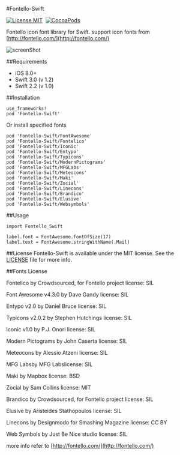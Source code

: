 #Fontello-Swift

[![License MIT](https://img.shields.io/badge/license-MIT-green.svg)](https://raw.githubusercontent.com/chisj/Fontello-Swift/master/LICENSE)&nbsp;
[![CocoaPods](https://img.shields.io/badge/pod-1.0-blue.svg)](http://cocoapods.org/?q=Fontello-Swift)&nbsp;

Fontello icon font library for Swift. support icon fonts from [http://fontello.com/](http://fontello.com/)

![screenShot](ScreenShot/screen_shot1.png)

##Requirements

* iOS 8.0+
* Swift 3.0 (v 1.2)
* Swift 2.2 (v 1.0)

##Installation

```
use_frameworks!
pod 'Fontello-Swift'

```
Or install specified fonts

```
pod 'Fontello-Swift/FontAwesome'
pod 'Fontello-Swift/Fontelico'
pod 'Fontello-Swift/Iconic'
pod 'Fontello-Swift/Entypo'
pod 'Fontello-Swift/Typicons'
pod 'Fontello-Swift/ModernPictograms'
pod 'Fontello-Swift/MFGLabs'
pod 'Fontello-Swift/Meteocons'
pod 'Fontello-Swift/Maki'
pod 'Fontello-Swift/Zocial'
pod 'Fontello-Swift/Linecons'
pod 'Fontello-Swift/Brandico'
pod 'Fontello-Swift/Elusive'
pod 'Fontello-Swift/Websymbols'

```
##Usage

```
import Fontello_Swift

label.font = FontAwesome.fontOfSize(17)
label.text = FontAwesome.stringWithName(.Mail)
```




##License
Fontello-Swift is available under the MIT license. See the [LICENSE](LICENSE) file for more info.

##Fonts License

Fontelico by Crowdsourced, for Fontello project license: SIL

Font Awesome v4.3.0 by Dave Gandy license: SIL

Entypo v2.0 by Daniel Bruce license: SIL

Typicons v2.0.2 by Stephen Hutchings license: SIL

Iconic v1.0 by P.J. Onori license: SIL

Modern Pictograms by John Caserta license: SIL

Meteocons by Alessio Atzeni license: SIL

MFG Labsby MFG Labslicense: SIL

Maki by Mapbox license: BSD

Zocial by Sam Collins license: MIT

Brandico by Crowdsourced, for Fontello project license: SIL

Elusive by Aristeides Stathopoulos license: SIL

Linecons by Designmodo for Smashing Magazine license: CC BY

Web Symbols by Just Be Nice studio license: SIL

more info refer to [http://fontello.com/](http://fontello.com/)
